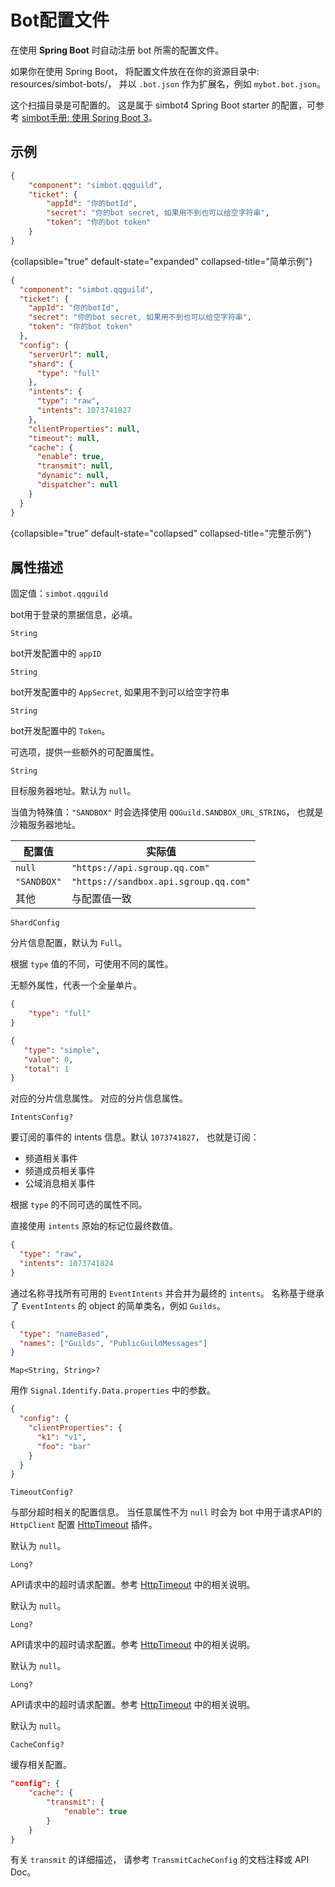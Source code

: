 # Bot配置文件

<tldr>
<p>在使用 <b>Spring Boot</b> 时自动注册 bot 所需的配置文件。</p>
</tldr>

<tip>

如果你在使用 Spring Boot，
将配置文件放在在你的资源目录中:
<path>resources/simbot-bots/</path>，
并以 `.bot.json` 作为扩展名，例如 `mybot.bot.json`。

这个扫描目录是可配置的。
这是属于 simbot4 Spring Boot starter 的配置，可参考
[simbot手册: 使用 Spring Boot 3](https://simbot.forte.love/start-use-spring-boot-3.html)。

</tip>

## 示例

```json
{
    "component": "simbot.qqguild",
    "ticket": {
        "appId": "你的botId",
        "secret": "你的bot secret, 如果用不到也可以给空字符串",
        "token": "你的bot token"
    }
}
```
{collapsible="true" default-state="expanded" collapsed-title="简单示例"}

```json
{
  "component": "simbot.qqguild",
  "ticket": {
    "appId": "你的botId",
    "secret": "你的bot secret, 如果用不到也可以给空字符串",
    "token": "你的bot token"
  },
  "config": {
    "serverUrl": null,
    "shard": {
      "type": "full"
    },
    "intents": {
      "type": "raw",
      "intents": 1073741827
    },
    "clientProperties": null,
    "timeout": null,
    "cache": {
      "enable": true,
      "transmit": null,
      "dynamic": null,
      "dispatcher": null
    }
  }
}
```
{collapsible="true" default-state="collapsed" collapsed-title="完整示例"}

## 属性描述

<deflist>
<def title="component">

固定值：`simbot.qqguild`

</def>
<def title="ticket">

bot用于登录的票据信息，必填。

<deflist type="wide">
<def title="appId">

`String`

bot开发配置中的 `appID`

</def>
<def title="secret">

`String`

bot开发配置中的 `AppSecret`, 如果用不到可以给空字符串

</def>
<def title="token">

`String`

bot开发配置中的 `Token`。

</def>
</deflist>

</def>

<def title="config">
可选项，提供一些额外的可配置属性。

<deflist>
<def title="serverUrl">

`String`

目标服务器地址。默认为 `null`。

当值为特殊值：`"SANDBOX"` 时会选择使用 `QQGuild.SANDBOX_URL_STRING`，
也就是沙箱服务器地址。

| 配置值         | 实际值                                   |
|-------------|---------------------------------------|
| `null`      | `"https://api.sgroup.qq.com"`         |
| `"SANDBOX"` | `"https://sandbox.api.sgroup.qq.com"` |
| 其他          | 与配置值一致                                |


</def>
<def title="shard">

`ShardConfig`

分片信息配置，默认为 `Full`。

根据 `type` 值的不同，可使用不同的属性。

<deflist>
<def title="type='full'">

无额外属性，代表一个全量单片。

```json
{
    "type": "full"
}
```

</def>
<def title="type='simple'">

```json
{
   "type": "simple",
   "value": 0,
   "total": 1
}
```

<deflist type="medium">
<def title="value">对应的分片信息属性。</def>
<def title="total">对应的分片信息属性。</def>
</deflist>

</def>
</deflist>


</def>
<def title="intents">

`IntentsConfig?`

要订阅的事件的 intents 信息。默认 `1073741827`，
也就是订阅：
- 频道相关事件
- 频道成员相关事件
- 公域消息相关事件

根据 `type` 的不同可选的属性不同。

<deflist>
<def title="type='raw'">

直接使用 `intents` 原始的标记位最终数值。

```json
{
  "type": "raw",
  "intents": 1073741824
}
```

</def>
<def title="type='nameBased'">

通过名称寻找所有可用的 `EventIntents` 并合并为最终的 `intents`。
名称基于继承了 `EventIntents` 的 object 的简单类名，例如 `Guilds`。

```json
{
  "type": "nameBased",
  "names": ["Guilds", "PublicGuildMessages"]
}
```

</def>
</deflist>

</def>
<def title="clientProperties">

`Map<String, String>?`

用作 `Signal.Identify.Data.properties` 中的参数。

```json
{
  "config": {
    "clientProperties": {
      "k1": "v1",
      "foo": "bar"
    }
  }
}
```

</def>
<def title="timeout" type="wide">

`TimeoutConfig?`

与部分超时相关的配置信息。
当任意属性不为 `null` 时会为 bot 中用于请求API的 `HttpClient`
配置 [HttpTimeout][HttpTimeout] 插件。

默认为 `null`。

<deflist>
<def title="apiHttpRequestTimeoutMillis">

`Long?`

API请求中的超时请求配置。参考 [HttpTimeout][HttpTimeout] 中的相关说明。

默认为 `null`。

</def>
<def title="apiHttpConnectTimeoutMillis">

`Long?`

API请求中的超时请求配置。参考 [HttpTimeout][HttpTimeout] 中的相关说明。

默认为 `null`。

</def>
<def title="apiHttpSocketTimeoutMillis">

`Long?`

API请求中的超时请求配置。参考 [HttpTimeout][HttpTimeout] 中的相关说明。

默认为 `null`。

</def>
</deflist>

</def>
<def title="cache">

`CacheConfig?`

缓存相关配置。

```json
"config": {
    "cache": {
        "transmit": {
            "enable": true
        }
    }
}
```

有关 `transmit` 的详细描述，
请参考 `TransmitCacheConfig` 的文档注释或 API Doc。

</def>
</deflist>
</def>
</deflist>

[HttpTimeout]: https://ktor.io/docs/timeout.html
